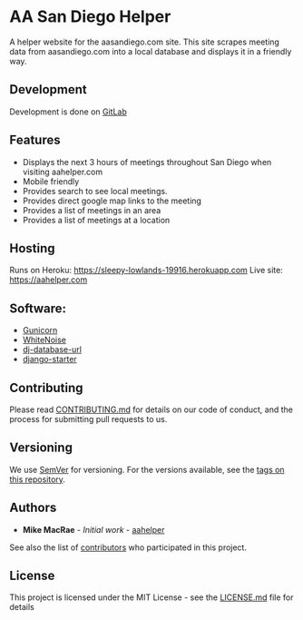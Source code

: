 # AA San Diego Helper

A helper website for the aasandiego.com site. 
This site scrapes meeting data from aasandiego.com into a local database and displays it in a friendly way.

## Development

Development is done on [GitLab](https://gitlab.com/AAHelper/AAHelper)

## Features

* Displays the next 3 hours of meetings throughout San Diego when visiting aahelper.com
* Mobile friendly
* Provides search to see local meetings.
* Provides direct google map links to the meeting
* Provides a list of meetings in an area
* Provides a list of meetings at a location

## Hosting
Runs on Heroku: https://sleepy-lowlands-19916.herokuapp.com
Live site: https://aahelper.com

## Software:

- [Gunicorn](https://warehouse.python.org/project/gunicorn/)
- [WhiteNoise](https://warehouse.python.org/project/whitenoise/)
- [dj-database-url](https://warehouse.python.org/project/dj-database-url/)
- [django-starter](https://github.com/heroku/python-getting-started)

## Contributing

Please read [CONTRIBUTING.md](CONTRIBUTING.md) for details on our code of conduct, and the process for submitting pull requests to us.

## Versioning

We use [SemVer](http://semver.org/) for versioning. For the versions available, see the [tags on this repository](https://github.com/aahelper/aahelperg/tags). 

## Authors

* **Mike MacRae** - *Initial work* - [aahelper](https://github.com/aahelper)

See also the list of [contributors](https://github.com/aahelper/aahelperg/contributors) who participated in this project.

## License

This project is licensed under the MIT License - see the [LICENSE.md](LICENSE.md) file for details

